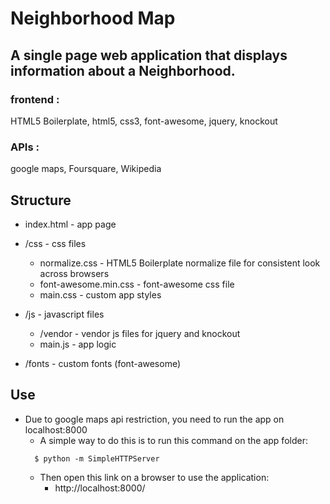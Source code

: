 # Neighborhood Map
## A single page web application that displays information about a Neighborhood.

### frontend :
HTML5 Boilerplate, html5, css3, font-awesome, jquery, knockout

### APIs :
google maps, Foursquare, Wikipedia

## Structure
* index.html - app page

* /css - css files
  * normalize.css - HTML5 Boilerplate normalize file for consistent look across browsers
  * font-awesome.min.css - font-awesome css file
  * main.css - custom app styles

* /js - javascript files
  * /vendor - vendor js files for jquery and knockout
  * main.js - app logic

* /fonts - custom fonts (font-awesome)

## Use
* Due to google maps api restriction, you need to run the app on localhost:8000
  * A simple way to do this is to run this command on the app folder:  
  ```
    $ python -m SimpleHTTPServer
  ```
  * Then open this link on a browser to use the application:
    * http://localhost:8000/
